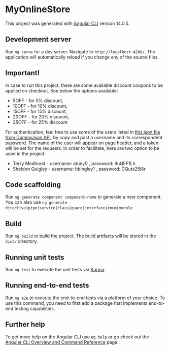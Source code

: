 # MyOnlineStore

This project was generated with [Angular CLI](https://github.com/angular/angular-cli) version 14.0.5.

## Development server

Run `ng serve` for a dev server. Navigate to `http://localhost:4200/`. The application will automatically reload if you change any of the source files.

## Important!

In case to run this project, there are some available discount coupons to be applied on checkout.
See below the options available:

* 5OFF - for 5% discount,
* 10OFF - for 10% discount,
* 15OFF - for 15% discount,
* 20OFF - for 20% discount,
* 25OFF - for 25% discount

For authentication, feel free to use some of the users listed in [this json file from DummyJson API](https://dummyjson.com/users), by copy and past a username and its correspondent password. The name of the user will appear on page header, and a token will be set for the requests. In order to facilitate, here are two option to be used in the project:

* Terry Medhurst - username: atuny0 , password: 9uQFF1Lh
* Sheldon Quigley - username: hbingley1 , password: CQutx25i8r

## Code scaffolding

Run `ng generate component component-name` to generate a new component. You can also use `ng generate directive|pipe|service|class|guard|interface|enum|module`.

## Build

Run `ng build` to build the project. The build artifacts will be stored in the `dist/` directory.

## Running unit tests

Run `ng test` to execute the unit tests via [Karma](https://karma-runner.github.io).

## Running end-to-end tests

Run `ng e2e` to execute the end-to-end tests via a platform of your choice. To use this command, you need to first add a package that implements end-to-end testing capabilities.

## Further help

To get more help on the Angular CLI use `ng help` or go check out the [Angular CLI Overview and Command Reference](https://angular.io/cli) page.

